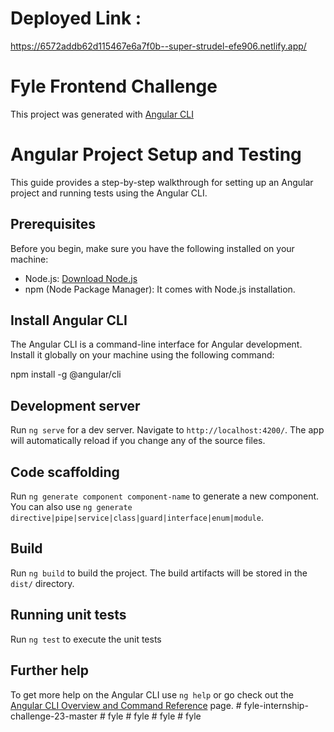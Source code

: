 # Deployed Link : 

https://6572addb62d115467e6a7f0b--super-strudel-efe906.netlify.app/

# Fyle Frontend Challenge


This project was generated with [Angular CLI](https://github.com/angular/angular-cli) 

# Angular Project Setup and Testing

This guide provides a step-by-step walkthrough for setting up an Angular project and running tests using the Angular CLI.

## Prerequisites

Before you begin, make sure you have the following installed on your machine:

- Node.js: [Download Node.js](https://nodejs.org/)
- npm (Node Package Manager): It comes with Node.js installation.

## Install Angular CLI

The Angular CLI is a command-line interface for Angular development. Install it globally on your machine using the following command:

npm install -g @angular/cli


## Development server

Run `ng serve` for a dev server. Navigate to `http://localhost:4200/`. The app will automatically reload if you change any of the source files.

## Code scaffolding

Run `ng generate component component-name` to generate a new component. You can also use `ng generate directive|pipe|service|class|guard|interface|enum|module`.

## Build

Run `ng build` to build the project. The build artifacts will be stored in the `dist/` directory.

## Running unit tests

Run `ng test` to execute the unit tests 

## Further help

To get more help on the Angular CLI use `ng help` or go check out the [Angular CLI Overview and Command Reference](https://angular.io/cli) page.
#   f y l e - i n t e r n s h i p - c h a l l e n g e - 2 3 - m a s t e r  
 #   f y l e  
 #   f y l e  
 #   f y l e  
 #   f y l e  
 